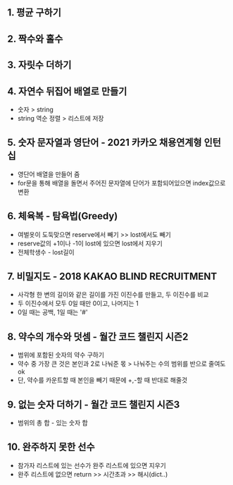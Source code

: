 ## 1. 평균 구하기

## 2. 짝수와 홀수

## 3. 자릿수 더하기

## 4. 자연수 뒤집어 배열로 만들기
- 숫자 > string
- string 역순 정렬 > 리스트에 저장

## 5. 숫자 문자열과 영단어 - 2021 카카오 채용연계형 인턴십
- 영단어 배열을 만들어 줌
- for문을 통해 배열을 돌면서 주어진 문자열에 단어가 포함되어있으면 index값으로 변환

## 6. 체육복 - 탐욕법(Greedy)
- 여벌옷이 도둑맞으면 reserve에서 빼기 >> lost에서도 빼기
- reserve값의 +1이나 -1이 lost에 있으면 lost에서 지우기
- 전체학생수 - lost길이

## 7. 비밀지도 - 2018 KAKAO BLIND RECRUITMENT
- 사각형 한 변의 길이와 같은 길이를 가진 이진수를 만들고, 두 이진수를 비교
- 두 이진수에서 모두 0일 때만 0이고, 나머지는 1
- 0일 때는 공백, 1일 때는 '#'

## 8. 약수의 개수와 덧셈 - 월간 코드 챌린지 시즌2
- 범위에 포함된 숫자의 약수 구하기
- 약수 중 가장 큰 것은 본인과 2로 나눠준 몫 > 나눠주는 수의 범위를 반으로 줄여도 ok
- 단, 약수를 카운트할 때 본인을 빼기 때문에 +,-할 때 반대로 해줄것  

## 9. 없는 숫자 더하기 - 월간 코드 챌린지 시즌3
- 범위의 총 합 - 있는 숫자 합

## 10. 완주하지 못한 선수 
- 참가자 리스트에 있는 선수가 완주 리스트에 있으면 지우기
- 완주 리스트에 없으면 return >> 시간초과 >> 해시(dict..)
